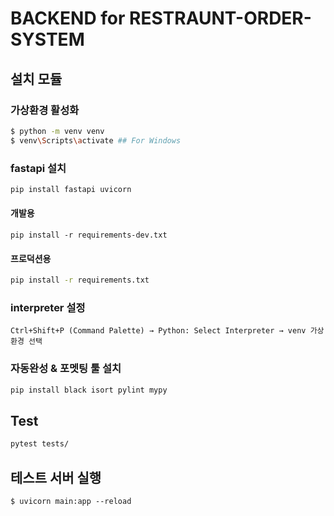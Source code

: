 # BACKEND for RESTRAUNT-ORDER-SYSTEM

## 설치 모듈

### 가상환경 활성화

```bash
$ python -m venv venv
$ venv\Scripts\activate ## For Windows
```

### fastapi 설치

```bash
pip install fastapi uvicorn
```

#### 개발용

```
pip install -r requirements-dev.txt
```

#### 프로덕션용

```bash
pip install -r requirements.txt
```

### interpreter 설정

```
Ctrl+Shift+P (Command Palette) → Python: Select Interpreter → venv 가상환경 선택
```

### 자동완성 & 포멧팅 툴 설치

```bash
pip install black isort pylint mypy
```

## Test

```bash
pytest tests/
```

## 테스트 서버 실행

```
$ uvicorn main:app --reload
```
